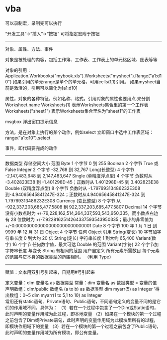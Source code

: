 # vba

可以录制宏，录制完可以执行

“开发工具”->“插入”->“按钮” 可将指定宏附于按钮

----------------------------------------------------------------------------
对象、属性、方法、事件

对象是被处理的内容，包括工作簿、工作表、工作表上的单元格区域、图表等等

对象的引用：
Application.Workbooks("mybook.xls").Worksheets("mysheet").Range("a1:d10")
如果引用的单元range是单个的单元格，可用cells(1,1)引用。
如果mysheet当前是激活的，引用可以简化为[a1:d10]

属性，对象的各种特征，例如名称、格式。引用对象的属性也要用点.来分割
Worksheet.name
Worksheets(1) 表示Worksheets集合里的第一个工作表
Worksheets("sheet1") 表示Worksheets集合里名为"sheet1"的工作表

msgbox 弹出窗口提示信息

方法，是在对象上执行的某个动作，例如select
立即窗口中选中工作表区域：range("a1:d10").select

事件，即代码要完成的动作

----------------------------------------------------------------------------
数据类型              存储空间大小       范围
Byte	                1 个字节        0 到 255
Boolean	                2 个字节        True 或 False
Integer                 2 个字节        -32,768 到 32,767
Long(长整型)	        4 个字节        -2,147,483,648 到 2,147,483,647
Single (单精度浮点型)	4 个字节	    负数时从 -3.402823E38 到 -1.401298E-45；正数时从 1.401298E-45 到 3.402823E38
Double (双精度浮点型)	8 个字节	    负数时从 -1.79769313486232E308 到-4.94065645841247E-324；正数时从4.94065645841247E-324 到 1.79769313486232E308
Currency (变比整型)     8 个字节	    从 -922,337,203,685,477.5808 到 922,337,203,685,477.5807
Decimal	                14 个字节	    没有小数点时为 +/-79,228,162,514,264,337,593,543,950,335，而小数点右边有 28 位数时为 +/-7.9228162514264337593543950335；最小的非零值为 +/-0.0000000000000000000000000001
Date	                8 个字节	    100 年 1 月 1 日 到 9999 年 12 月 31 日
Object	                4 个字节	    任何 Object 引用
String(变长)       10 字节加字符串长度	0 到大约 20 亿
String(定长)	       字符串长度   	1 到大约 65,400
Variant(数字)	        16 个字节	    任何数字值，最大可达 Double 的范围
Variant(字符)	22 个字节加字符串长度	与变长 String 有相同的范围
用户自定义          所有元素所需数目	每个元素的范围与它本身的数据类型的范围相同。
（利用 Type）

--------------------------------------------------------------------------------------

赋值：文本用双引号引起来，日期用#号引起来

定义变量：dim 变量名 as 数据类型
    常量：dim 变量名 as 数据类型 = 变量的值
声明数组：dim/public 数组名 (a to b) as 数据类型
          dim myarr(5) as Integer       '得出数组：0~5
     	  dim myarr(1 to 5,1 to 10) as Integer	  
常用还有static语句、Private语句、Public语句，不同语句定义的变量不同的是它们的作用域不同，具体为：
（1）若在一个过程中包含了一个Dim或Static语句，此时声明的变量作用域为此过程，即本地变量
（2）如果在一个模块的第一个过程之前包含了Dim或Private语句，此时声明的变量作用域为此模块里所有的过程，即模块作用域下的变量
（3）若在一个模块的第一个过程之前包含了Public语句，此时声明的变量作用域为所有模块，即公有变量。
